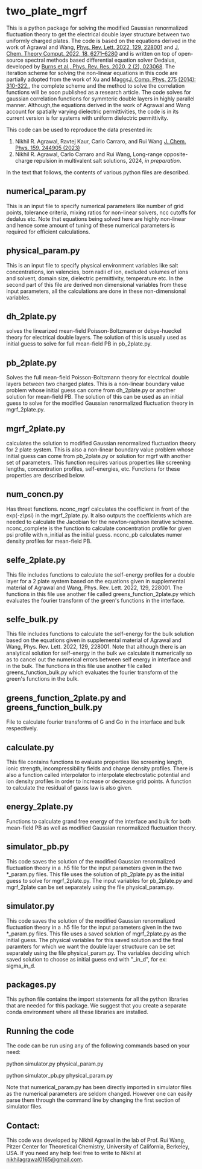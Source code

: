 # two_plate_mgrf

This is a python package for solving the modified Gaussian renormalized fluctuation theory to get the electrical double layer structure between two uniformly charged plates. The code is based on the equations derived in the work of Agrawal and Wang, [Phys. Rev. Lett. 2022, 129, 228001](https://doi.org/10.1103/PhysRevLett.129.228001) and [J. Chem. Theory Comput. 2022, 18, 6271–6280](https://doi.org/10.1021/acs.jctc.2c00607) and is written on top of open-source spectral methods based differential equation solver Dedalus, developed by [Burns et al., Phys. Rev. Res. 2020, 2 (2), 023068](https://doi.org/10.1103/PhysRevResearch.2.023068). The iteration scheme for solving the non-linear equations in this code are partially adopted from the work of Xu and Maggs[J. Comp. Phys. 275 (2014): 310-322.](https://doi.org/10.1016/j.jcp.2014.07.004), the complete scheme and the method to solve the correlation functions will be soon published as a research article. The code solves for gaussian correlation functions for symmteric double layers in highly parallel manner. Although,the equations derived in the work of Agrawal and Wang account for spatially varying dielectric permittivities, the code is in its current version is for systems with uniform dielectric permittivity. 

This code can be used to reproduce the data presented in:

1. Nikhil R. Agrawal, Ravtej Kaur, Carlo Carraro, and Rui Wang [J. Chem. Phys. 159, 244905 (2023)](https://doi.org/10.1063/5.0181061)
2. Nikhil R. Agrawal, Carlo Carraro and Rui Wang, Long-range opposite-charge repulsion in multivalent salt solutions, 2024, _in preparation_.

In the text that follows, the contents of various python files are described.

## numerical_param.py

This is an input file to specify numerical parameters like number of grid points, tolerance criteria, mixing ratios for non-linear solvers, ncc cutoffs for dedalus etc. Note that equations being solved here are highly non-linear and hence some amount of tuning of these numerical parameters is required for efficient calculations.

## physical_param.py 

This is an input file to specify physical environment variables like salt concentrations, ion valencies, born radii of ion, excluded volumes of ions and solvent, domain size, dielectric permittivity, temperature etc. In the second part of this file are derived non dimensional variables from these input parameters, all the calculations are done in these non-dimensional variables. 

## dh_2plate.py

solves the linearized mean-field Poisson-Boltzmann or debye-hueckel theory for electrical double layers. The solution of this is usually used as initial guess to solve for full mean-field PB in pb_2plate.py.

## pb_2plate.py

Solves the full mean-field Poisson-Boltzmann theory for electrical double layers between two charged plates. This is a non-linear boundary value problem whose initial guess can come from dh_2plate.py or another solution for mean-field PB. The solution of this can be used as an initial guess to solve for the modified Gaussian renormalized fluctuation theory in mgrf_2plate.py. 

## mgrf_2plate.py

calculates the solution to modified Gaussian renormalized fluctuation theory for 2 plate system. This is also a non-linear boundary value problem whose initial guess can come from pb_2plate.py or solution for mgrf with another set of parameters. This function requires various properties like screening lengths, concentration profiles, self-energies, etc. Functions for these properties are described below.

## num_concn.py
Has threet functions. nconc_mgrf calculates the coefficient in front of the exp(-z\psi) in the mgrf_2plate.py. It also outputs the coefficients which are needed to calculate the Jacobian for the newton-raphson iterative scheme. nconc_complete is the function to calculate concentration profile for given psi profile with n_initial as the initial guess. nconc_pb calculates numer density profiles for mean-field PB. 

## selfe_2plate.py

This file includes functions to calculate the self-energy profiles for a double layer for a 2 plate system based on the equations given in supplemental material of Agrawal and Wang, Phys. Rev. Lett. 2022, 129, 228001. The functions in this file use another file called greens_function_2plate.py which evaluates the fourier transform of the green's functions in the interface.

## selfe_bulk.py

This file includes functions to calculate the self-energy for the bulk solution based on the equations given in supplemental material of Agrawal and Wang, Phys. Rev. Lett. 2022, 129, 228001. Note that although there is an analytical solution for self-energy in the bulk we calculate it numerically so as to cancel out the numerical errors between self energy in interface and in the bulk. The functions in this file use another file called greens_function_bulk.py which evaluates the fourier transform of the green's functions in the bulk.

## greens_function_2plate.py and greens_function_bulk.py

File to calculate fourier transforms of G and Go in the interface and bulk respectively.

## calculate.py

This file contains functions to evaluate properties like screening length, ionic strength, incompressibility fields and charge density profiles. There is also a function called interpolator to interpolate electrostatic potential and ion density profiles in order to increase or decrease grid points. A function to calculate the residual of gauss law is also given.

## energy_2plate.py

Functions to calculate grand free energy of the interface and bulk for both mean-field PB as well as modified Gaussian renormalized fluctuation theory.

## simulator_pb.py

This code saves the solution of the modified Gaussian renormalized fluctuation theory in a .h5 file for the input parameters given in the two *_param.py files. This file uses the solution of pb_2plate.py as the initial guess to solve for mgrf_2plate.py. The input variables for pb_2plate.py and mgrf_2plate can be set separately using the file physical_param.py.

## simulator.py

This code saves the solution of the modified Gaussian renormalized fluctuation theory in a .h5 file for the input parameters given in the two *_param.py files. This file uses a saved solution of mgrf_2plate.py as the initial guess. The physical variables for this saved solution and the final paramters for which we want the double layer structuure can be set separately using the file physical_param.py. The variables deciding which saved solution to choose as initial guess end with "_in_d", for ex: sigma_in_d.

## packages.py

This python file contains the import statements for all the python libraries that are needed for this package. We suggest that you create a separate conda environment where all these libraries are installed.

## Running the code

The code can be run using any of the following commands based on your need: 

python simulator.py physical_param.py

python simulator_pb.py physical_param.py

Note that numerical_param.py has been directly imported in simulator files as the numerical parameters are seldom changed. However one can easily parse them through the command line by changing the first section of simulator files.

## Contact:
This code was developed by Nikhil Agrawal in the lab of Prof. Rui Wang, Pitzer Center for Theoretical Chemistry, University of California, Berkeley, USA. If you need any help feel free to write to Nikhil at nikhilagrawal0165@gmail.com.  

